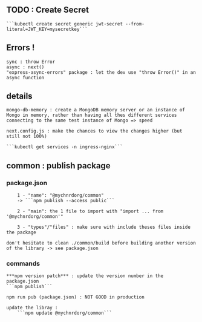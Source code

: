 
## TODO : Create Secret
    ```kubectl create secret generic jwt-secret --from-literal=JWT_KEY=mysecretkey```

## Errors !
    sync : throw Error
    async : next()
    "express-async-errors" package : let the dev use "throw Error()" in an async function 



## details

    mongo-db-memory : create a MongoDB memory server or an instance of Mongo in memory, rather than having all thes different services connecting to the same test instance of Mongo => speed

    next.config.js : make the chances to view the changes higher (but still not 100%)

    ```kubectl get services -n ingress-nginx```

## common : publish package
### package.json
        1 - "name": "@mychnrdorg/common" 
        -> ```npm publish --access public```

        2 - "main": the 1 file to import with "import ... from '@mychnrdorg/common'"

        3 - "types"/"files" : make sure with include theses files inside the package 

    don't hesitate to clean ./common/build before building another version of the library -> see package.json

### commands
    ***npm version patch*** : update the version number in the package.json
    ```npm publish```

    npm run pub (package.json) : NOT GOOD in production

    update the libray :
        ```npm update @mychnrdorg/common```
    
